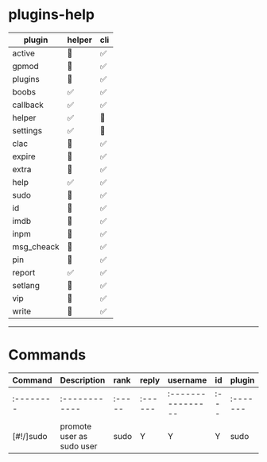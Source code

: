 # plugins-help
  plugin | helper | cli |
------ | --------| ----|
 active | 🔴| ✅ |
 gpmod | 🔴 | ✅|
 plugins | 🔴 | ✅|
 boobs | ✅ | ✅ |
 callback | ✅ | ✅ |
 helper | ✅ | 🔴 |
 settings | ✅ | 🔴 |
 clac | 🔴 | ✅ |
 expire | 🔴 | ✅ |
 extra | 🔴 | ✅ |
 help | ✅ | ✅ |
 sudo | 🔴 | ✅ |
 id | 🔴 | ✅ |
 imdb | 🔴 | ✅ |
 inpm | 🔴 | ✅ |
 msg_cheack | 🔴 | ✅ |
 pin | 🔴 | ✅ |
 report | ✅ | ✅ |
 setlang | 🔴 | ✅ |
 vip | 🔴 | ✅ |
 write | 🔴 | ✅ |

 
********
# Commands
| Command | Description | rank | reply | username | id | plugin | 
|:--------|:------------|:-----|:------|:----------------|:---|:-------|
|:--------|:------------|:-----|:------|:----------------|:---|:-------|
| [#!/]sudo |promote user as sudo user |sudo |Y|Y|Y|sudo| |
